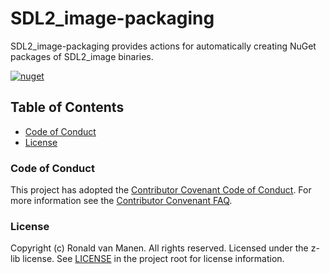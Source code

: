 # SDL2_image-packaging

SDL2_image-packaging provides actions for automatically creating NuGet packages of SDL2_image binaries.

[![nuget](https://github.com/ronaldvanmanen/SDL2_image-packaging/actions/workflows/nugetize-sdl2_image.yml/badge.svg)](https://github.com/ronaldvanmanen/SDL2_image-packaging/actions/workflows/nugetize-sdl2_image.yml)

## Table of Contents

* [Code of Conduct](#code-of-conduct)
* [License](#license)

### Code of Conduct

This project has adopted the [Contributor Covenant Code of Conduct](https://www.contributor-covenant.org/version/2/0/code_of_conduct/). For more information see the [Contributor Convenant FAQ](https://www.contributor-covenant.org/faq/).

### License

Copyright (c) Ronald van Manen. All rights reserved.
Licensed under the z-lib license.
See [LICENSE](LICENSE) in the project root for license information.
